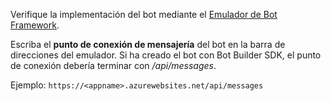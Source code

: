 Verifique la implementación del bot mediante el [Emulador de Bot Framework](~/bot-service-debug-emulator.md). 

Escriba el **punto de conexión de mensajería** del bot en la barra de direcciones del emulador. Si ha creado el bot con Bot Builder SDK, el punto de conexión debería terminar con */api/messages*.

Ejemplo: `https://<appname>.azurewebsites.net/api/messages`
